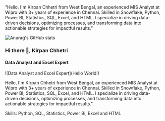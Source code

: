 "Hello, I'm Kirpan Chhetri from West Bengal, an experienced MIS Analyst at Wipro with 3+ years of experience in Chennai.
Skilled in Snowflake, Python, Power BI, Statistics, SQL, Excel, and HTML. 
I specialize in driving data-driven decisions, optimizing processes, and transforming data into actionable strategies for impactful results."

![Anurag's GitHub stats](https://github-readme-stats.vercel.app/api?username=kirpan&theme=dark&show_icons=true)

### Hi there 👋, Kirpan Chhetri
#### Data Analyst and Excel Expert
![Data Analyst and Excel Expert](Hello World!)

Hello, I'm Kirpan Chhetri from West Bengal, an experienced MIS Analyst at Wipro with 3+ years of experience in Chennai. Skilled in Snowflake, Python, Power BI, Statistics, SQL, Excel, and HTML. I specialize in driving data-driven decisions, optimizing processes, and transforming data into actionable strategies for impactful results."

Skills: Python, SQL, Statistics, Power Bi, Excel and HTML





